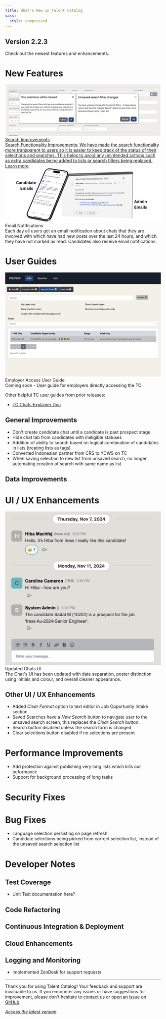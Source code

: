 ```yaml
---
title: What's New in Talent Catalog
sass:
  style: compressed
---
```


## Version 2.2.3

Check out the newest features and enhancements.

# New Features

<div class="card-container">
  <a href="./v223/search_functionality" class="card-full-width">
    <img src="./assets/images/v223/SearchFunctionalityFull.png" alt="Search Improvements" class="card-image">
    <div class="card-body">
      <div class="card-title">Search Improvements</div>
      <div class="card-description">
        Search Functionality Improvements: We have made the search functionality more transparent to users so it is 
        easier to keep track of the status of their selections and searches. This helps to avoid any unintended 
        actions such as extra candidates being added to lists or search filters being replaced.
      </div>
      <div class="card-footer">
        Learn more
      </div>
    </div>
  </a>
</div>

<div class="card-container">
  <div class="card-full-width">
    <img src="./assets/images/v223/ChatEmailNotifications.png" alt="Email Notifications" class="card-image">
    <div class="card-body">
      <div class="card-title">Email Notifications</div>
      <div class="card-description">
        Each day all users get an email notification about chats that they are involved with which have had new posts 
        over the last 24 hours, and which they have not marked as read. Candidates also receive email notifications.
      </div>
    </div>
  </div>
</div>

# User Guides

  <div class="card-no-border">
    <img src="./assets/images/v222/EmployerAccessUserGuide.png" alt="Employer Access User Guide" class="card-image">
    <div class="card-body">
      <div class="card-title">Employer Access User Guide</div>
      <div class="card-description">
        Coming soon - User guide for employers directly accessing the TC.
      </div>
    </div>
  </div>

Other helpful TC user guides from prior releases:
<ul>
    <li>
        <a href="https://docs.google.com/document/d/1h5QaUNOSPP-pjJsMCDwXS_SQUrurvLfnBKPX87orgbE/edit?usp=sharing" 
        target="_blank">TC Chats Explainer Doc</a>
    </li>
</ul>


## General Improvements
- Don't create candidate chat until a candidate is past prospect stage
- Hide chat tab from candidates with ineligible statuses
- Addition of ability to search based on logical combination of candidates in lists (treating lists as tags)
- Converted Indonesian partner from CRS to YCWS on TC
- When saving selection to new list from unsaved search, no longer automating creation of search with same name as list

## Data Improvements

# UI / UX Enhancements

<div class="card-container">

  <div class="card-no-border">
    <img src="./assets/images/v223/UpdatedChatsUI.png" alt="Employer-ready Navigation" class="card-image">
    <div class="card-body">
      <div class="card-title">Updated Chats UI</div>
      <div class="card-description">
        The Chat's UI has been updated with date separation, poster distinction using initials and colour, 
        and overall cleaner appearance.
      </div>
    </div>
  </div>

</div>

## Other UI / UX Enhancements

- Added <em>Clear Format</em> option to text editor in Job Opportunity Intake section
- Saved Searches have a <em>New Search</em> button to navigate user to the unsaved search screen, this replaces 
the <em>Clear Search</em> button.
- Search button disabled unless the search form is changed
- Clear selections button disabled if no selections are present

# Performance Improvements

- Add protection against publishing very long lists which kills our peformance
- Support for background processing of long tasks

# Security Fixes

# Bug Fixes

- Language selection persisting on page refresh
- Candidate selections being picked from correct selection list, instead of the unsaved search selection list

# Developer Notes

## Test Coverage

- Unit Test documentation here?


## Code Refactoring

## Continuous Integration & Deployment

## Cloud Enhancements

## Logging and Monitoring

- Implemented ZenDesk for support requests


---

Thank you for using Talent Catalog! Your feedback and support are invaluable to us. If you encounter
any issues or have suggestions for improvement, please don't hesitate to [contact us](mailto:support@talentcatalog.net) or
[open an issue on GitHub](https://github.com/Talent-Catalog/talentcatalog/issues).

*[Access the latest version](https://tctalent.org/admin-portal/login)*
